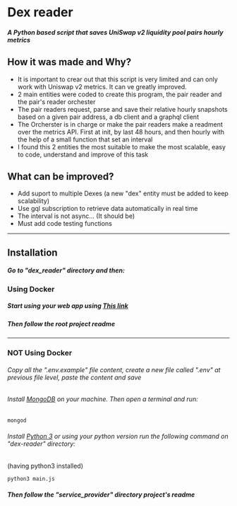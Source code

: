 # Dex reader

##### A Python based script that saves UniSwap v2 liquidity pool pairs hourly metrics

## How it was made and Why? 

- It is important to crear out that this script is very limited and can only work with Uniswap v2 metrics. It can ve greatly improved.
- 2 main entities were coded to create this program, the pair reader and the pair's reader orchester
- The pair readers request, parse and save their relative hourly snapshots based on a given pair address, a db client and a graphql client
- The Orcherster is in charge or make the pair readers make a readment over the metrics API. First at init, by last 48 hours, and then hourly with the help of a small function that set an interval
- I found this 2 entities the most suitable to make the most scalable, easy to code, understand and improve of this task 

## What can be improved?

- Add suport to multiple Dexes (a new "dex" entity must be added to keep scalability)
- Use gql subscription to retrieve data automatically in real time
- The interval is not async... (It should be)
- Must add code testing functions 

---

## Installation

##### Go to "dex_reader" directory and then:

### Using Docker

##### Start using your web app using [This link][pllg]

##### Then follow the root project readme

---

### NOT Using Docker

###### Copy all the ".env.example" file content, create a new file called ".env" at previous file level, paste the content and save

###### Install [MongoDB][plmdb] on your machine. Then open a terminal and run:

```sh
mongod
```

###### Install [Python 3][plpt3] or using your python version run the following command on "dex-reader" directory:

(having python3 installed)

```sh
python3 main.js
```

##### Then follow the "service_provider" directory project's readme

[plpt3]: https://www.python.org/downloads/
[plmdb]: https://docs.mongodb.com/manual/installation/
[pllg]: https://localhost:3000
